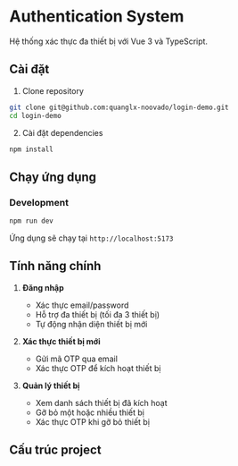 # Authentication System

Hệ thống xác thực đa thiết bị với Vue 3 và TypeScript.

## Cài đặt

1. Clone repository
```bash
git clone git@github.com:quanglx-noovado/login-demo.git
cd login-demo
```

2. Cài đặt dependencies
```bash
npm install
```
## Chạy ứng dụng

### Development
```bash
npm run dev
```
Ứng dụng sẽ chạy tại `http://localhost:5173`


## Tính năng chính

1. **Đăng nhập**
   - Xác thực email/password
   - Hỗ trợ đa thiết bị (tối đa 3 thiết bị)
   - Tự động nhận diện thiết bị mới

2. **Xác thực thiết bị mới**
   - Gửi mã OTP qua email
   - Xác thực OTP để kích hoạt thiết bị

3. **Quản lý thiết bị**
   - Xem danh sách thiết bị đã kích hoạt
   - Gỡ bỏ một hoặc nhiều thiết bị
   - Xác thực OTP khi gỡ bỏ thiết bị

## Cấu trúc project
